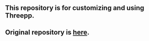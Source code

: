 ## This repository is for customizing and using Threepp.
## Original repository is [here](https://github.com/markaren/threepp).